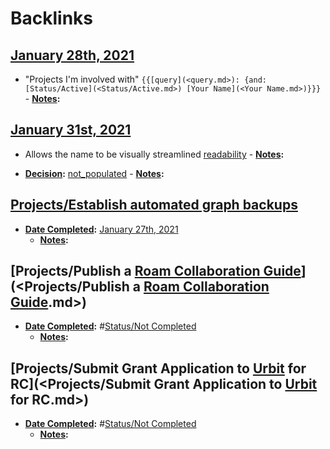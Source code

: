 
# Backlinks
## [January 28th, 2021](<January 28th, 2021.md>)
- "Projects I'm involved with" `{{[query](<query.md>): {and: [Status/Active](<Status/Active.md>) [Your Name](<Your Name.md>)}}}`
                - **[Notes](<Notes.md>):**

## [January 31st, 2021](<January 31st, 2021.md>)
- Allows the name to be visually streamlined [readability](<readability.md>)
            - **[Notes](<Notes.md>):**

- **[Decision](<Decision.md>):** [not_populated](<not_populated.md>)
            - **[Notes](<Notes.md>):**

## [Projects/Establish automated graph backups](<Projects/Establish automated graph backups.md>)
- **[Date Completed](<Date Completed.md>):** [January 27th, 2021](<January 27th, 2021.md>)
    - **[Notes](<Notes.md>):**

## [Projects/Publish a [Roam Collaboration Guide](<Roam Collaboration Guide.md>)](<Projects/Publish a [Roam Collaboration Guide](<Roam Collaboration Guide.md>).md>)
- **[Date Completed](<Date Completed.md>):** #[Status/Not Completed](<Status/Not Completed.md>)
    - **[Notes](<Notes.md>):**

## [Projects/Submit Grant Application to [Urbit](<Urbit.md>) for RC](<Projects/Submit Grant Application to [Urbit](<Urbit.md>) for RC.md>)
- **[Date Completed](<Date Completed.md>):** #[Status/Not Completed](<Status/Not Completed.md>)
    - **[Notes](<Notes.md>):**

